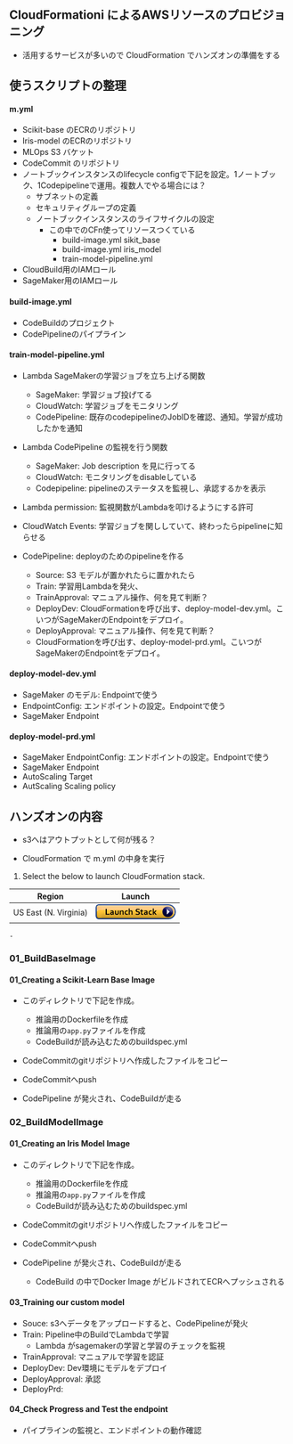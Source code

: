 ## CloudFormationi によるAWSリソースのプロビジョニング
- 活用するサービスが多いので CloudFormation でハンズオンの準備をする

## 使うスクリプトの整理
#### m.yml
- Scikit-base のECRのリポジトリ
- Iris-model のECRのリポジトリ
- MLOps S3 バケット
- CodeCommit のリポジトリ
- ノートブックインスタンスのlifecycle configで下記を設定。1ノートブック、1Codepipelineで運用。複数人でやる場合には？
    - サブネットの定義
    - セキュリティグループの定義
    - ノートブックインスタンスのライフサイクルの設定
        -  この中でのCFn使ってリソースつくている
            - build-image.yml sikit_base
            - build-image.yml iris_model
            - train-model-pipeline.yml 
- CloudBuild用のIAMロール
- SageMaker用のIAMロール

#### build-image.yml
- CodeBuildのプロジェクト
- CodePipelineのパイプライン

#### train-model-pipeline.yml
- Lambda SageMakerの学習ジョブを立ち上げる関数
    - SageMaker: 学習ジョブ投げてる
    - CloudWatch: 学習ジョブをモニタリング
    - CodePipeline: 既存のcodepipelineのJobIDを確認、通知。学習が成功したかを通知
    
- Lambda CodePipeline の監視を行う関数
    - SageMaker: Job description を見に行ってる
    - CloudWatch: モニタリングをdisableしている
    - Codepipeline: pipelineのステータスを監視し、承認するかを表示

- Lambda permission: 監視関数がLambdaを叩けるようにする許可
- CloudWatch Events: 学習ジョブを関ししていて、終わったらpipelineに知らせる
- CodePipeline: deployのためのpipelineを作る
    - Source: S3 モデルが置かれたらに置かれたら
    - Train: 学習用Lambdaを発火、
    - TrainApproval: マニュアル操作、何を見て判断？
    - DeployDev: CloudFormationを呼び出す、deploy-model-dev.yml。こいつがSageMakerのEndpointをデプロイ。
    - DeployApproval: マニュアル操作、何を見て判断？
    - CloudFormationを呼び出す、deploy-model-prd.yml。こいつがSageMakerのEndpointをデプロイ。

#### deploy-model-dev.yml
- SageMaker のモデル: Endpointで使う
- EndpointConfig: エンドポイントの設定。Endpointで使う
- SageMaker Endpoint

#### deploy-model-prd.yml
- SageMaker EndpointConfig: エンドポイントの設定。Endpointで使う
- SageMaker Endpoint
- AutoScaling Target
- AutScaling Scaling policy


## ハンズオンの内容
- s3へはアウトプットとして何が残る？

- CloudFormation で m.yml の中身を実行

1. Select the below to launch CloudFormation stack.

Region| Launch
------|-----
US East (N. Virginia) | [![Launch MLOps solution in us-east-1](imgs/cloudformation-launch-stack.png)](https://console.aws.amazon.com/cloudformation/home?region=us-east-1#/stacks/new?stackName=AIWorkshop&templateURL=https://s3.amazonaws.com/aws-ai-ml-aod-latam/mlops-workshop/m.yml)



    - 
### 01_BuildBaseImage
#### 01_Creating a Scikit-Learn Base Image
- このディレクトリで下記を作成。
    - 推論用のDockerfileを作成
    - 推論用の`app.py`ファイルを作成
    - CodeBuildが読み込むためのbuildspec.yml

- CodeCommitのgitリポジトリへ作成したファイルをコピー
- CodeCommitへpush
- CodePipeline が発火され、CodeBuildが走る

### 02_BuildModelImage
#### 01_Creating an Iris Model Image
- このディレクトリで下記を作成。
    - 推論用のDockerfileを作成
    - 推論用の`app.py`ファイルを作成
    - CodeBuildが読み込むためのbuildspec.yml

- CodeCommitのgitリポジトリへ作成したファイルをコピー
- CodeCommitへpush
- CodePipeline が発火され、CodeBuildが走る
    - CodeBuild の中でDocker Image がビルドされてECRへプッシュされる
 
 #### 03_Training our custom model 
 - Souce: s3へデータをアップロードすると、CodePipelineが発火
 - Train: Pipeline中のBuildでLambdaで学習
    - Lambda がsagemakerの学習と学習のチェックを監視
 - TrainApproval: マニュアルで学習を認証
 - DeployDev: Dev環境にモデルをデプロイ
 - DeployApproval: 承認
 - DeployPrd:
 #### 04_Check Progress and Test the endpoint
 - パイプラインの監視と、エンドポイントの動作確認
